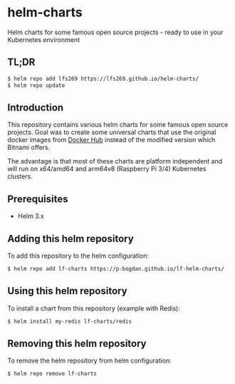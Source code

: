# helm-charts
Helm charts for some famous open source projects - ready to use in your Kubernetes environment

## TL;DR

```bash
$ helm repo add lfs269 https://lfs269.github.io/helm-charts/
$ helm repo update
```

## Introduction

This repository contains various helm charts for some famous open source projects.
Goal was to create some universal charts that use the original docker images from [Docker Hub](https://hub.docker.com) instead of the modified version which Bitnami offers.

The advantage is that most of these charts are platform independent and will run on x64/amd64 and arm64v8 (Raspberry Pi 3/4) Kubernetes clusters.

## Prerequisites

- Helm 3.x

## Adding this helm repository

To add this repository to the helm configuration:

```bash
$ helm repo add lf-charts https://p-bogdan.github.io/lf-helm-charts/
```

## Using this helm repository

To install a chart from this repository (example with Redis):

```bash
$ helm install my-redis lf-charts/redis
```

## Removing this helm repository

To remove the helm repository from helm configuration:

```bash
$ helm repo remove lf-charts
```
